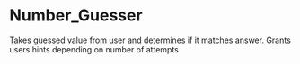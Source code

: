 # Number_Guesser
Takes guessed value from user and determines if it matches answer. Grants users hints depending on number of attempts
